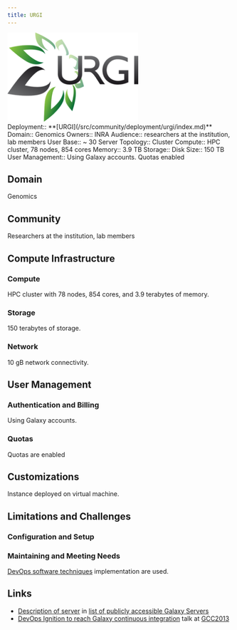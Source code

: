```yaml
---
title: URGI
---
```

<div class='center'>
<a href='https://urgi.versailles.inra.fr/'><img src="/src/images/logos/URGILogo.png" alt="URGI" height="200" /></a>
</div>



<div class='deploymentbox'>
 Deployment:: **[URGI](/src/community/deployment/urgi/index.md)**
 Domain:: Genomics
 Owners:: INRA
 Audience:: researchers at the institution, lab members
 User Base:: ~ 30
 Server Topology:: Cluster
 Compute:: HPC cluster, 78 nodes, 854 cores
 Memory:: 3.9 TB
 Storage:: 
 Disk Size:: 150 TB
 User Management:: Using Galaxy accounts.  Quotas enabled
</div>

## Domain

Genomics

## Community

Researchers at the institution, lab members

## Compute Infrastructure

### Compute

HPC cluster with 78 nodes, 854 cores, and 3.9 terabytes of memory.

### Storage

150 terabytes of storage.

### Network

10 gB network connectivity.

## User Management

### Authentication and Billing

Using Galaxy accounts.

### Quotas

Quotas are enabled

## Customizations

Instance deployed on virtual machine.

## Limitations and Challenges

### Configuration and Setup

### Maintaining and Meeting Needs

[DevOps software techniques](/src/events/gcc2013/abstracts/talks/index.md#devops-ignition-to-reach-galaxy-continuous-integration) implementation are used.

## Links

* [Description of server](/src/public-galaxy-servers/index.md#inra-urgi) in [list of publicly accessible Galaxy Servers](/src/public-galaxy-servers/index.md)
* [DevOps Ignition to reach Galaxy continuous integration](/src/events/gcc2013/abstracts/talks/index.md#devops-ignition-to-reach-galaxy-continuous-integration) talk at [GCC2013](/src/events/gcc2013/index.md)

